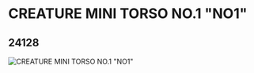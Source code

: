 # CREATURE MINI TORSO NO.1 "NO1"
## 24128
![CREATURE MINI TORSO NO.1 "NO1"](https://lc-www-live-s.legocdn.com/media/bricks/5/2/6129718.jpg)